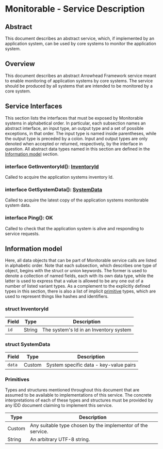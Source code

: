 # Monitorable - Service Description

## Abstract
This document describes an abstract service, which, if implemented by an application system, can be used by core systems to monitor the application system.

## Overview
This document describes an abstract Arrowhead Framework service meant to enable monitoring of application systems by core systems.
The service should be produced by all systems that are intended to be monitored by a core system.



## Service Interfaces
This section lists the interfaces that must be exposed by Monitorable systems in alphabetical order. In particular, each
subsection names an abstract interface, an input type, an output type and a set of possible exceptions, in that
order. The input type is named inside parentheses, while the output type is preceded by a colon. Input and
output types are only denoted when accepted or returned, respectively, by the interface in question.
All abstract data types named in this section are defined in the [Information model](#information-model) section.

### interface GetInventoryId(): [InventoryId](#struct-inventoryid)
Called to acquire the application systems inventory Id.

### interface GetSystemData(): [SystemData](#struct-systemdata)
Called to acquire the latest copy of the application systems monitorable system data.

### interface Ping(): OK
Called to check that the application system is alive and responding to service requests.

## Information model
Here, all data objects that can be part of Monitorable service calls are listed in alphabetic order. Note that each
subsection, which describes one type of object, begins with the struct or union keywords. The former is used to
denote a collection of named fields, each with its own data type, while the latter is used to express that a value
is allowed to be any one out of a number of listed variant types. As a complement to the explicitly defined types
in this section, there is also a list of implicit [primitive](#primitives) types,
which are used to represent things like hashes and identifiers.

### struct InventoryId

| Field | Type | Description |
| ----- | ---- | ----------- |
| `id` | String | The system's Id in an Inventory system |

### struct SystemData

| Field | Type | Description |
| ----- | ---- | ----------- |
| `data` | Custom | System specific data - key-value pairs |


### Primitives
Types and structures mentioned throughout this document that are assumed to be available to implementations
of this service. The concrete interpretations of each of these types and structures must be provided by any IDD
document claiming to implement this service.

| Type | Description |
| ---- | ----------- |
| Custom | Any suitable type chosen by the implementor of the service.|
| String | An arbitrary UTF-8 string. |


